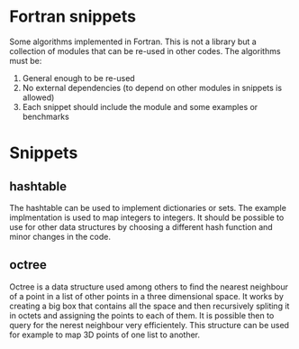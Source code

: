Fortran snippets
=========================================

Some algorithms implemented in Fortran.
This is not a library but a collection of modules that can be re-used in other codes.
The algorithms must be:
 1. General enough to be re-used
 2. No external dependencies (to depend on other modules in snippets is allowed)
 3. Each snippet should include the module and some examples or benchmarks

Snippets
=========================================

hashtable
--------------------------
The hashtable can be used to implement dictionaries or sets.
The example implmentation is used to map integers to integers.
It should be possible to use for other data structures by choosing a different
hash function and minor changes in the code.

octree
--------------------------
Octree is a data structure used among others to find the nearest neighbour of a point
in a list of other points in a three dimensional space. It works by creating a big box
that contains all the space and then recursively spliting it in octets and assigning the
points to each of them.
It is possible then to query for the nerest neighbour very efficientely.
This structure can be used for example to map 3D points of one list to another.

